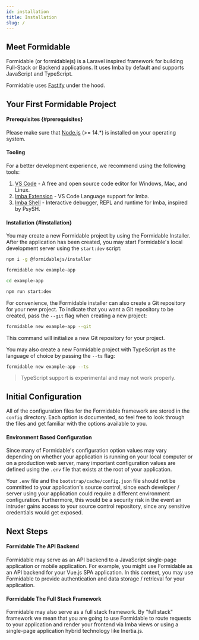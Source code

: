 ```yaml
---
id: installation
title: Installation
slug: /
---
```


## Meet Formidable

Formidable (or formidablejs) is a Laravel inspired framework for building Full-Stack or Backend applications. It uses Imba by default and supports JavaScript and TypeScript.

Formidable uses [Fastify](https://www.fastify.io/) under the hood.

## Your First Formidable Project

#### Prerequisites {#prerequisites}
Please make sure that [Node.js](https://nodejs.org/) (>= 14.*) is installed on your operating system.

#### Tooling

For a better development experience, we recommend using the following tools:

1. [VS Code](https://code.visualstudio.com/) - A free and open source code editor for Windows, Mac, and Linux.
2. [Imba Extension](https://marketplace.visualstudio.com/items?itemName=scrimba.vsimba) - VS Code Language support for Imba.
3. [Imba Shell](https://github.com/donaldp/imba-shell) - Interactive debugger, REPL and runtime for Imba, inspired by PsySH.

#### Installation {#installation}

You may create a new Formidable project by using the Formidable Installer. After the application has been created, you may start Formidable's local development server using the `start:dev` script:

```bash
npm i -g @formidablejs/installer

formidable new example-app

cd example-app

npm run start:dev
```

For convenience, the Formidable installer can also create a Git repository for your new project. To indicate that you want a Git repository to be created, pass the `--git` flag when creating a new project:

```bash
formidable new example-app --git
```

This command will initialize a new Git repository for your project.

You may also create a new Formidable project with TypeScript as the language of choice by passing the `--ts` flag:

```bash
formidable new example-app --ts
```

> TypeScript support is experimental and may not work properly.

## Initial Configuration

All of the configuration files for the Formidable framework are stored in the `config` directory. Each option is documented, so feel free to look through the files and get familiar with the options available to you.

#### Environment Based Configuration

Since many of Formidable's configuration option values may vary depending on whether your application is running on your local computer or on a production web server, many important configuration values are defined using the `.env` file that exists at the root of your application.

Your `.env` file and the `bootstrap/cache/config.json` file should not be committed to your application's source control, since each developer / server using your application could require a different environment configuration. Furthermore, this would be a security risk in the event an intruder gains access to your source control repository, since any sensitive credentials would get exposed.

## Next Steps

#### Formidable The API Backend

Formidable may serve as an API backend to a JavaScript single-page application or mobile application. For example, you might use Formidable as an API backend for your Vue.js SPA application. In this context, you may use Formidable to provide authentication and data storage / retrieval for your application.

#### Formidable The Full Stack Framework

Formidable may also serve as a full stack framework. By "full stack" framework we mean that you are going to use Formidable to route requests to your application and render your frontend via Imba views or using a single-page application hybrid technology like Inertia.js.